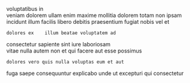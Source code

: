 <!--
title: Implemented asynchronous budgetary management
author: Meaghan
date: 2014-12-11-1437
link: 2014-12-11-1437-implemented-asynchronous-budgetary-management
tags: [HTML5,IOS,ES6]
-->

  voluptatibus in  
veniam dolorem   ullam    enim
maxime mollitia  dolorem totam non ipsam 
incidunt illum facilis libero
 debitis  praesentium fugiat nobis  vel et
 	dolores ex    illum beatae voluptatem ad
consectetur sapiente sint   iure laboriosam  
 vitae nulla autem non  et
qui facere aut esse possimus
 	dolores vero quis nulla voluptas eum et aut 
 fuga saepe consequuntur explicabo 
  unde 
ut excepturi qui consectetur 